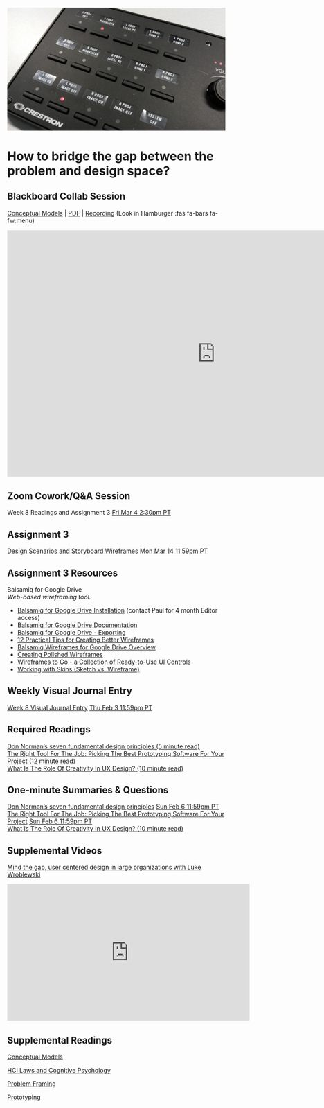 ![Device Controls](images/13255989495_f545afea09_o.jpg ':class=banner-image')

# How to bridge the gap between the problem and design space?

## Blackboard Collab Session
[Conceptual Models](https://docs.google.com/presentation/d/e/2PACX-1vS_tnc1iOC98enAtEcvyVDD8gu_AukAzS6d2skYpfwsB08SX73kTY7v8C10Xl2w4JKEcCkA-5A9Wdlr/pub?start=false&loop=false&delayms=3000) | [PDF](https://canvas.sfu.ca/courses/67116/files/folder/Downloads/Slides%20PDFs/Mini-Lectures%20and%20Activities/Week-08) | [Recording](https://canvas.sfu.ca/courses/67116/external_tools/3544) (Look in Hamburger :fas fa-bars fa-fw:menu)  

<div class="video-container-16by9"><iframe src="https://docs.google.com/presentation/d/e/2PACX-1vS_tnc1iOC98enAtEcvyVDD8gu_AukAzS6d2skYpfwsB08SX73kTY7v8C10Xl2w4JKEcCkA-5A9Wdlr/embed?start=false&loop=false&delayms=3000" frameborder="0" width="960" height="569" allowfullscreen="true" mozallowfullscreen="true" webkitallowfullscreen="true"></iframe></div>

## Zoom Cowork/Q&A Session
Week 8 Readings and Assignment 3 <span class='badge'> [Fri Mar 4 2:30pm PT](https://www.timeanddate.com/worldclock/fixedtime.html?msg=CMPT-363+Zoom+Cowork+and+Q%26A&iso=20220304T1430&p1=256&am=50)</span>  

## Assignment 3
[Design Scenarios and Storyboard Wireframes](https://canvas.sfu.ca/courses/67116/assignments/662760) <span class='badge'> [Mon Mar 14 11:59pm PT](https://www.timeanddate.com/worldclock/fixedtime.html?msg=CMPT-363+Group+Storyboard+Wireframes+Assignment+Due+Date&iso=20220314T2359&p1=256)</span>    

## Assignment 3 Resources  

Balsamiq for Google Drive  
_Web-based wireframing tool._
*   [Balsamiq for Google Drive Installation](https://balsamiq.com/wireframes/google-drive/docs/installing/#installation) (contact Paul for 4 month Editor access)
*   [Balsamiq for Google Drive Documentation](https://balsamiq.com/wireframes/google-drive/docs/)
*   [Balsamiq for Google Drive - Exporting](https://balsamiq.com/wireframes/google-drive/docs/exporting/)
*   [12 Practical Tips for Creating Better Wireframes](https://uxplanet.org/12-practical-tips-for-creating-better-wireframes-be0418777946)
*   [Balsamiq Wireframes for Google Drive Overview](https://www.youtube.com/watch?v=l_jJMMY_QMQ)
*   [Creating Polished Wireframes](https://balsamiq.com/learn/resources/articles/polished-wireframes/)
*   [Wireframes to Go - a Collection of Ready-to-Use UI Controls](https://balsamiq.com/wireframes/togo/)
*   [Working with Skins (Sketch vs. Wireframe)](https://balsamiq.com/wireframes/desktop/docs/skins/)

## Weekly Visual Journal Entry
[Week 8 Visual Journal Entry](https://canvas.sfu.ca/courses/67116/assignments/710591) <span class='badge'> [Thu Feb 3 11:59pm PT](https://www.timeanddate.com/worldclock/fixedtime.html?msg=CMPT-363+Week+8+Visual+Journal+Entry+Due+Date&iso=20220203T235900)</span>  

## Required Readings  
[Don Norman’s seven fundamental design principles (5 minute read)](https://uxdesign.cc/ux-psychology-principles-seven-fundamental-design-principles-39c420a05f84)  
[The Right Tool For The Job: Picking The Best Prototyping Software For Your Project (12 minute read)](https://uxdesign.cc/the-right-tool-for-the-job-picking-the-best-prototyping-software-for-your-project-6ddd5145d860)  
[What Is The Role Of Creativity In UX Design? (10 minute read)](https://www.smashingmagazine.com/2018/12/role-of-creativity-ux-design/)  

## One-minute Summaries & Questions
[Don Norman’s seven fundamental design principles](https://canvas.sfu.ca/courses/67116/assignments/710564) <span class='badge'>[Sun Feb 6 11:59pm PT](https://www.timeanddate.com/worldclock/fixedtime.html?msg=One-minute+Summaries+for+Week+8+Due+Date&iso=20220206T235900&p1=256)</span>  
[The Right Tool For The Job: Picking The Best Prototyping Software For Your Project](https://canvas.sfu.ca/courses/67116/assignments/710563) <span class='badge'>[Sun Feb 6 11:59pm PT](https://www.timeanddate.com/worldclock/fixedtime.html?msg=One-minute+Summaries+for+Week+8+Due+Date&iso=20220206T235900&p1=256)</span>  
[What Is The Role Of Creativity In UX Design? (10 minute read)](https://www.smashingmagazine.com/2018/12/role-of-creativity-ux-design/) </span>

## Supplemental Videos  
[Mind the gap, user centered design in large organizations with Luke Wroblewski](https://www.youtube.com/watch?v=mAiNdU1go1A)  
<div class="video-container-16by9"><iframe width="560" height="315" src="https://www.youtube.com/embed/mAiNdU1go1A" title="YouTube video player" frameborder="0" allow="accelerometer; autoplay; clipboard-write; encrypted-media; gyroscope; picture-in-picture" allowfullscreen></iframe></div>

## Supplemental Readings  

[Conceptual Models](ux-techniques-guide/04.how-to-bridge-the-gap-between-the-problem-space-and-design-space/conceptual-models.md ':include')

[HCI Laws and Cognitive Psychology](ux-techniques-guide/02.what-is-the-practice-of-multidevice-interaction-design/hci-laws.md ':include')

[Problem Framing](ux-techniques-guide/03.how-to-understand-and-communicate-peoples-needs-and-behaviours/problem-framing.md ':include')

[Prototyping](ux-techniques-guide/04.how-to-bridge-the-gap-between-the-problem-space-and-design-space/prototyping.md ':include')
